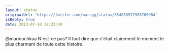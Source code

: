 ```yaml
---
layout: status
originalUrl: 'https://twitter.com/marcgg/status/354938972985769984'
isReply: true
date: 2013-07-10 12:23:40
---
```


@mariouchkaa N'est-ce pas? Il faut dire que c'était clairement le moment le plus charmant de toute cette histoire.
